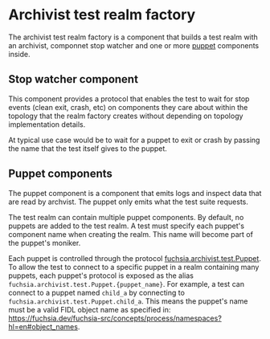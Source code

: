 # Archivist test realm factory

The archivist test realm factory is a component that builds a test realm
with an archivist, componnet stop watcher and one or more [puppet] components inside.

## Stop watcher component

This component provides a protocol that enables the test to wait for stop events
(clean exit, crash, etc) on components they care about within the topology that
the realm factory creates without depending on topology implementation details.

At typical use case would be to wait for a puppet to exit or crash by passing
the name that the test itself gives to the puppet.

## Puppet components

The puppet component is a component that emits logs and inspect data that are
read by archvist. The puppet only emits what the test suite requests.

The test realm can contain multiple puppet components. By default, no puppets
are added to the test realm. A test must specify each puppet's component name
when creating the realm. This name will become part of the puppet's moniker.

Each puppet is controlled through the protocol [fuchsia.archivist.test.Puppet].
To allow the test to connect to a specific puppet in a realm containing many
puppets, each puppet's protocol is exposed as the alias
`fuchsia.archivist.test.Puppet.{puppet_name}`. For example, a test can connect
to a puppet named `child_a` by connecting to
`fuchsia.archivist.test.Puppet.child_a`. This means the puppet's name must be
a valid FIDL object name as specified in:
<https://fuchsia.dev/fuchsia-src/concepts/process/namespaces?hl=en#object_names>.

[puppet]: //src/diagnostics/archivist/testing/puppet
[fuchsia.archivist.test.Puppet]: //src/diagnostics/archivist/testing/fidl/BUILD.gn
